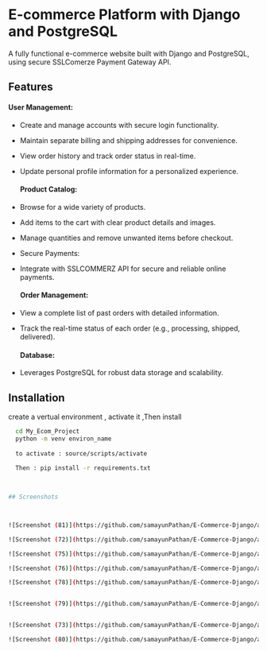 
# E-commerce Platform with Django and PostgreSQL

A fully functional e-commerce website built with Django and PostgreSQL, using secure SSLComerze Payment Gateway API.


## Features

#### User Management:

- Create and manage accounts with secure login functionality.
- Maintain separate billing and shipping addresses for convenience.
- View order history and track order status in real-time.
- Update personal profile information for a personalized experience.

  #### Product Catalog:

- Browse for a wide variety of products.
- Add items to the cart with clear product details and images.
- Manage quantities and remove unwanted items before checkout.

- Secure Payments:

- Integrate with SSLCOMMERZ API for secure and reliable online payments.

  #### Order Management:

- View a complete list of past orders with detailed information.
- Track the real-time status of each order (e.g., processing, shipped, delivered).

  #### Database:

- Leverages PostgreSQL for robust data storage and scalability.



## Installation

create a vertual environment , activate it ,Then install



```bash
  cd My_Ecom_Project
  python -m venv environ_name
  
  to activate : source/scripts/activate
  
  Then : pip install -r requirements.txt


    
## Screenshots



![Screenshot (81)](https://github.com/samayunPathan/E-Commerce-Django/assets/93588462/55e9eba8-faa0-4ca0-97ae-3eb3cc3d3046)

![Screenshot (72)](https://github.com/samayunPathan/E-Commerce-Django/assets/93588462/b1c34c7f-1fa4-4256-8fde-4943b005a5e9)

![Screenshot (75)](https://github.com/samayunPathan/E-Commerce-Django/assets/93588462/85735572-7c46-46a6-82ca-d7e97a2e95fa)

![Screenshot (76)](https://github.com/samayunPathan/E-Commerce-Django/assets/93588462/cad3c488-3dc5-4c32-9b3d-f6ebd2edd5f1)

![Screenshot (78)](https://github.com/samayunPathan/E-Commerce-Django/assets/93588462/d1e808d4-b069-4a05-a449-ed070c9f72a8)


![Screenshot (79)](https://github.com/samayunPathan/E-Commerce-Django/assets/93588462/38a88280-552d-4642-ada3-bd77d2e954b3)


![Screenshot (73)](https://github.com/samayunPathan/E-Commerce-Django/assets/93588462/e31c1e5f-55ff-40a4-bc87-7a04d53551f3)

![Screenshot (80)](https://github.com/samayunPathan/E-Commerce-Django/assets/93588462/7d7e30f3-102d-4418-ae26-8d4142eac2c9)






